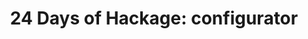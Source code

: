 ---
title: ! '24 Days of Hackage: configurator'
url: https://ocharles.org.uk/blog/posts/2012-12-21-24-days-of-hackage-configurator.html
authors:
- Oliver Charles
type: article
tags:
- configuration
doHaskell-type: blog post
dohaskell-year: 2012
---